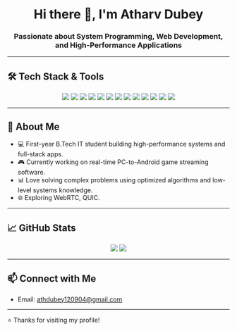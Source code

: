 <h1 align="center">Hi there 👋, I'm Atharv Dubey</h1>
<h3 align="center">Passionate about System Programming, Web Development, and High-Performance Applications</h3>

---

## 🛠️ Tech Stack & Tools

<p align="center">
  <!-- Programming Languages -->
  <img src="https://img.shields.io/badge/C-A8B9CC?style=for-the-badge&logo=c&logoColor=white" />
  <img src="https://img.shields.io/badge/C++-00599C?style=for-the-badge&logo=c%2B%2B&logoColor=white" />
  <img src="https://img.shields.io/badge/Rust-000000?style=for-the-badge&logo=rust&logoColor=white" />
  <img src="https://img.shields.io/badge/Go-00ADD8?style=for-the-badge&logo=go&logoColor=white" />
  <img src="https://img.shields.io/badge/Zig-F7A41D?style=for-the-badge&logo=zig&logoColor=black" />
  <img src="https://img.shields.io/badge/Python-3776AB?style=for-the-badge&logo=python&logoColor=white" />
  <img src="https://img.shields.io/badge/JavaScript-F7DF1E?style=for-the-badge&logo=javascript&logoColor=black" />

  <!-- Backend -->
  <img src="https://img.shields.io/badge/Node.js-339933?style=for-the-badge&logo=node.js&logoColor=white" />
  <img src="https://img.shields.io/badge/Express.js-000000?style=for-the-badge&logo=express&logoColor=white" />
  <img src="https://img.shields.io/badge/WebRTC-333333?style=for-the-badge&logo=webrtc&logoColor=white" />

  <!-- Databases -->
  <img src="https://img.shields.io/badge/Firebase-FFCA28?style=for-the-badge&logo=firebase&logoColor=black" />
  <img src="https://img.shields.io/badge/MongoDB-47A248?style=for-the-badge&logo=mongodb&logoColor=white" />
  <img src="https://img.shields.io/badge/MySQL-4479A1?style=for-the-badge&logo=mysql&logoColor=white" />
</p>

---

## 📌 About Me

- 💻 First-year B.Tech IT student building high-performance systems and full-stack apps.
- 🎮 Currently working on real-time PC-to-Android game streaming software.
- 📊 Love solving complex problems using optimized algorithms and low-level systems knowledge.
- 🌐 Exploring WebRTC, QUIC.

---

## 📈 GitHub Stats

<p align="center">
  <img src="https://github-readme-stats.vercel.app/api?username=AtharvDubey12&show_icons=true&theme=radical" />
  <img src="https://github-readme-stats.vercel.app/api/top-langs/?username=AtharvDubey12&layout=compact&theme=radical" />
</p>

---

## 📫 Connect with Me

- Email: athdubey120904@gmail.com

---

⭐️ Thanks for visiting my profile!
